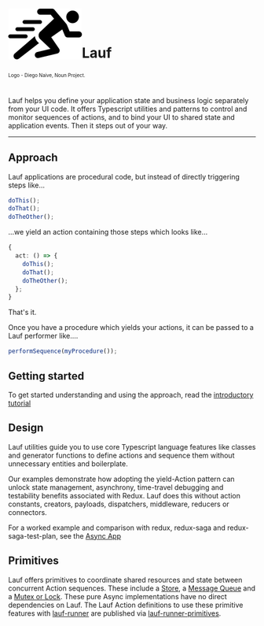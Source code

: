 <img src="https://github.com/cefn/lauf/raw/main/vector/logo.png" alt="Logo - Image of Runner" align="left"><br></br>

# Lauf

<sub><sup>Logo - Diego Naive, Noun Project.</sup></sub>
<br></br>

Lauf helps you define your application state and business logic separately from your UI code. It offers Typescript utilities and patterns to control and monitor sequences of actions, and to bind your UI to shared state and application events. Then it steps out of your way.

<hr>

## Approach

Lauf applications are procedural code, but instead of directly triggering steps like...

```typescript
doThis();
doThat();
doTheOther();
```

...we yield an action containing those steps which looks like...

```typescript
{
  act: () => {
    doThis();
    doThat();
    doTheOther();
  };
}
```

That's it.

Once you have a procedure which yields your actions, it can be passed to a Lauf performer like....

```typescript
performSequence(myProcedure());
```

## Getting started

To get started understanding and using the approach, read the [introductory tutorial](./docs/index.md)

## Design

Lauf utilities guide you to use core Typescript language features like classes and generator functions to define actions and sequence them without unnecessary entities and boilerplate.

Our examples demonstrate how adopting the yield-Action pattern can unlock state management, asynchrony, time-travel debugging and testability benefits associated with Redux. Lauf does this without action constants, creators, payloads, dispatchers, middleware, reducers or connectors.

For a worked example and comparison with redux, redux-saga and redux-saga-test-plan, see the [Async App](./apps/lauf-example-async/README.md)

## Primitives

Lauf offers primitives to coordinate shared resources and state between concurrent Action sequences. These include a [Store](./modules/lauf-store), a [Message Queue](./modules/lauf-queue) and a [Mutex or Lock](./modules/lauf-lock). These pure Async implementations have no direct dependencies on Lauf. The Lauf Action definitions to use these primitive features with [lauf-runner](./modules/lauf-runner) are published via [lauf-runner-primitives](./modules/lauf-runner-primitives).
